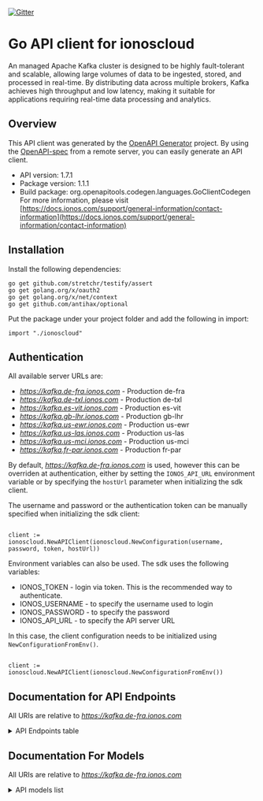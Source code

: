 [![Gitter](https://img.shields.io/gitter/room/ionos-cloud/sdk-general)](https://gitter.im/ionos-cloud/sdk-general)

# Go API client for ionoscloud

An managed Apache Kafka cluster is designed to be highly fault-tolerant and scalable,
allowing large volumes of data to be ingested, stored, and processed in real-time. By
distributing data across multiple brokers, Kafka achieves high throughput and low
latency, making it suitable for applications requiring real-time data processing and
analytics.


## Overview
This API client was generated by the [OpenAPI Generator](https://openapi-generator.tech) project.  By using the [OpenAPI-spec](https://www.openapis.org/) from a remote server, you can easily generate an API client.

- API version: 1.7.1
- Package version: 1.1.1
- Build package: org.openapitools.codegen.languages.GoClientCodegen
For more information, please visit [https://docs.ionos.com/support/general-information/contact-information](https://docs.ionos.com/support/general-information/contact-information)

## Installation

Install the following dependencies:

```shell
go get github.com/stretchr/testify/assert
go get golang.org/x/oauth2
go get golang.org/x/net/context
go get github.com/antihax/optional
```

Put the package under your project folder and add the following in import:

```golang
import "./ionoscloud"
```

## Authentication

All available server URLs are:

- *https://kafka.de-fra.ionos.com* - Production de-fra
- *https://kafka.de-txl.ionos.com* - Production de-txl
- *https://kafka.es-vit.ionos.com* - Production es-vit
- *https://kafka.gb-lhr.ionos.com* - Production gb-lhr
- *https://kafka.us-ewr.ionos.com* - Production us-ewr
- *https://kafka.us-las.ionos.com* - Production us-las
- *https://kafka.us-mci.ionos.com* - Production us-mci
- *https://kafka.fr-par.ionos.com* - Production fr-par

By default, *https://kafka.de-fra.ionos.com* is used, however this can be overriden at authentication, either
by setting the `IONOS_API_URL` environment variable or by specifying the `hostUrl` parameter when
initializing the sdk client.

The username and password or the authentication token can be manually specified when initializing
the sdk client:

```golang

client := ionoscloud.NewAPIClient(ionoscloud.NewConfiguration(username, password, token, hostUrl))

```

Environment variables can also be used. The sdk uses the following variables:
- IONOS_TOKEN    - login via token. This is the recommended way to authenticate.
- IONOS_USERNAME - to specify the username used to login
- IONOS_PASSWORD - to specify the password
- IONOS_API_URL  - to specify the API server URL

In this case, the client configuration needs to be initialized using `NewConfigurationFromEnv()`.

```golang

client := ionoscloud.NewAPIClient(ionoscloud.NewConfigurationFromEnv())

```


## Documentation for API Endpoints

All URIs are relative to *https://kafka.de-fra.ionos.com*
<details >
    <summary title="Click to toggle">API Endpoints table</summary>


| Class | Method | HTTP request | Description |
| ------------- | ------------- | ------------- | ------------- |
| ClustersApi | [**ClustersDelete**](docs/api/ClustersApi.md#ClustersDelete) | **Delete** /clusters/{clusterId} | Delete Cluster |
| ClustersApi | [**ClustersFindById**](docs/api/ClustersApi.md#ClustersFindById) | **Get** /clusters/{clusterId} | Retrieve Cluster |
| ClustersApi | [**ClustersGet**](docs/api/ClustersApi.md#ClustersGet) | **Get** /clusters | Retrieve all Clusters |
| ClustersApi | [**ClustersPost**](docs/api/ClustersApi.md#ClustersPost) | **Post** /clusters | Create Cluster |
| TopicsApi | [**ClustersTopicsDelete**](docs/api/TopicsApi.md#ClustersTopicsDelete) | **Delete** /clusters/{clusterId}/topics/{topicId} | Delete Topic |
| TopicsApi | [**ClustersTopicsFindById**](docs/api/TopicsApi.md#ClustersTopicsFindById) | **Get** /clusters/{clusterId}/topics/{topicId} | Retrieve Topic |
| TopicsApi | [**ClustersTopicsGet**](docs/api/TopicsApi.md#ClustersTopicsGet) | **Get** /clusters/{clusterId}/topics | Retrieve all Topics |
| TopicsApi | [**ClustersTopicsPost**](docs/api/TopicsApi.md#ClustersTopicsPost) | **Post** /clusters/{clusterId}/topics | Create Topic |
| UsersApi | [**ClustersUsersAccessGet**](docs/api/UsersApi.md#ClustersUsersAccessGet) | **Get** /clusters/{clusterId}/users/{userId}/access | Retrieve Kafka User with credentials. |
| UsersApi | [**ClustersUsersGet**](docs/api/UsersApi.md#ClustersUsersGet) | **Get** /clusters/{clusterId}/users | Retrieve all Users |

</details>

## Documentation For Models

All URIs are relative to *https://kafka.de-fra.ionos.com*
<details >
<summary title="Click to toggle">API models list</summary>

 - [Cluster](docs/models/Cluster)
 - [ClusterCreate](docs/models/ClusterCreate)
 - [ClusterMetadata](docs/models/ClusterMetadata)
 - [ClusterMetadataAllOf](docs/models/ClusterMetadataAllOf)
 - [ClusterRead](docs/models/ClusterRead)
 - [ClusterReadList](docs/models/ClusterReadList)
 - [ClusterReadListAllOf](docs/models/ClusterReadListAllOf)
 - [Error](docs/models/Error)
 - [ErrorMessages](docs/models/ErrorMessages)
 - [KafkaClusterConnection](docs/models/KafkaClusterConnection)
 - [Links](docs/models/Links)
 - [Metadata](docs/models/Metadata)
 - [Pagination](docs/models/Pagination)
 - [ResourceMetadata](docs/models/ResourceMetadata)
 - [ResourceState](docs/models/ResourceState)
 - [Topic](docs/models/Topic)
 - [TopicCreate](docs/models/TopicCreate)
 - [TopicLogRetention](docs/models/TopicLogRetention)
 - [TopicRead](docs/models/TopicRead)
 - [TopicReadList](docs/models/TopicReadList)
 - [TopicReadListAllOf](docs/models/TopicReadListAllOf)
 - [User](docs/models/User)
 - [UserAccessMetadata](docs/models/UserAccessMetadata)
 - [UserAccessMetadataAllOf](docs/models/UserAccessMetadataAllOf)
 - [UserRead](docs/models/UserRead)
 - [UserReadAccess](docs/models/UserReadAccess)
 - [UserReadList](docs/models/UserReadList)
 - [UserReadListAllOf](docs/models/UserReadListAllOf)


[[Back to API list]](#documentation-for-api-endpoints) [[Back to Model list]](#documentation-for-models)

</details>
